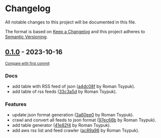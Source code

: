 # Changelog

All notable changes to this project will be documented in this file.

The format is based on [Keep a Changelog](http://keepachangelog.com/en/1.0.0/)
and this project adheres to [Semantic Versioning](http://semver.org/spec/v2.0.0.html).

<!-- insertion marker -->
## [0.1.0](https://github.com/tsypuk/aws-news/releases/tag/0.1.00.1.0) - 2023-10-16

<small>[Compare with first commit](https://github.com/tsypuk/aws-news/compare/d23c8f084ce23d8fc9e782fd26fa323cdfd03a08...0.1.0)</small>

### Docs

- add table with RSS feed of json ([a4dc08f](https://github.com/tsypuk/aws-news/commit/a4dc08f5f5a369410a041e673b1acf7abc9da7b8) by Roman Tsypuk).
- add table of rss feeds ([33c3a5d](https://github.com/tsypuk/aws-news/commit/33c3a5d15b16302984a6eaad7ec2d923b0b92781) by Roman Tsypuk).

### Features

- update json format generation ([3a60ee0](https://github.com/tsypuk/aws-news/commit/3a60ee03eb64b22fec12b7f83c7830a7096f6289) by Roman Tsypuk).
- crawl and convert all feeds to json format ([97ec66b](https://github.com/tsypuk/aws-news/commit/97ec66b7cbf11f349afe422aea73d2ced90860d9) by Roman Tsypuk).
- add table generator ([41e82f4](https://github.com/tsypuk/aws-news/commit/41e82f42f8a91dfbf1e40e8aa57ff22e529324cc) by Roman Tsypuk).
- add aws rss list and feed crawler ([ac89a98](https://github.com/tsypuk/aws-news/commit/ac89a987f473edb5df904bcde77c91f289726972) by Roman Tsypuk).


